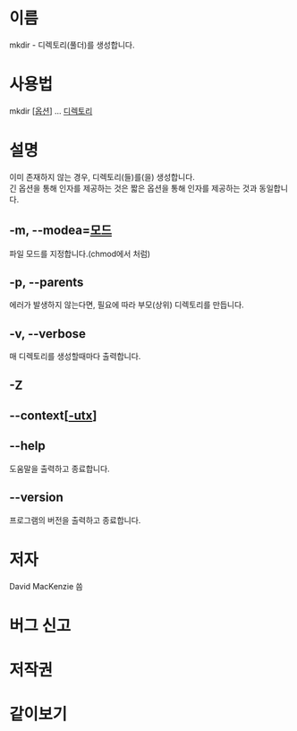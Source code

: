 # 이름
mkdir - 디렉토리(풀더)를 생성합니다.
# 사용법
mkdir [<u>옵션</u>] ... <u>디렉토리</u>
# 설명 
이미 존재하지 않는 경우, 디렉토리(들)를(을) 생성합니다.   
긴 옵션을 통해 인자를 제공하는 것은 짧은 옵션을 통해 인자를 제공하는 것과 동일합니다.
## -m, --modea=<u>모드</u>
파일 모드를 지정합니다.(chmod에서 처럼)
## -p, --parents
에러가 발생하지 않는다면, 필요에 따라 부모(상위) 디렉토리를 만듭니다.
## -v, --verbose
매 디렉토리를 생성할때마다 출력합니다.
## -Z
## --context[<u>-utx</u>]
## --help
도움말을 출력하고 종료합니다.
## --version
프로그램의 버전을 출력하고 종료합니다.
# 저자
David MacKenzie 씀
# 버그 신고
# 저작권
# 같이보기
